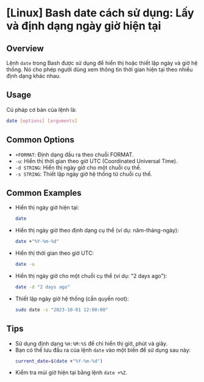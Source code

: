 # [Linux] Bash date cách sử dụng: Lấy và định dạng ngày giờ hiện tại

## Overview
Lệnh `date` trong Bash được sử dụng để hiển thị hoặc thiết lập ngày và giờ hệ thống. Nó cho phép người dùng xem thông tin thời gian hiện tại theo nhiều định dạng khác nhau.

## Usage
Cú pháp cơ bản của lệnh là:

```bash
date [options] [arguments]
```

## Common Options
- `+FORMAT`: Định dạng đầu ra theo chuỗi FORMAT.
- `-u`: Hiển thị thời gian theo giờ UTC (Coordinated Universal Time).
- `-d STRING`: Hiển thị ngày giờ cho một chuỗi cụ thể.
- `-s STRING`: Thiết lập ngày giờ hệ thống từ chuỗi cụ thể.

## Common Examples
- Hiển thị ngày giờ hiện tại:
    ```bash
    date
    ```

- Hiển thị ngày giờ theo định dạng cụ thể (ví dụ: năm-tháng-ngày):
    ```bash
    date +"%Y-%m-%d"
    ```

- Hiển thị thời gian theo giờ UTC:
    ```bash
    date -u
    ```

- Hiển thị ngày giờ cho một chuỗi cụ thể (ví dụ: "2 days ago"):
    ```bash
    date -d "2 days ago"
    ```

- Thiết lập ngày giờ hệ thống (cần quyền root):
    ```bash
    sudo date -s "2023-10-01 12:00:00"
    ```

## Tips
- Sử dụng định dạng `%H:%M:%S` để chỉ hiển thị giờ, phút và giây.
- Bạn có thể lưu đầu ra của lệnh `date` vào một biến để sử dụng sau này:
    ```bash
    current_date=$(date +"%Y-%m-%d")
    ```
- Kiểm tra múi giờ hiện tại bằng lệnh `date +%Z`.